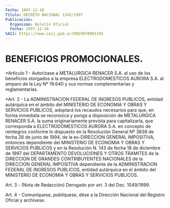 ```yaml
---
Fecha: 1997-12-10
Título: DECRETO NACIONAL 1345/1997
Publicación:
  Organismo: Boletín Oficial
  Fecha: 1997-12-16
SAIJ: https://www.saij.gob.ar/DN19970001345
---
```

# BENEFICIOS PROMOCIONALES.

<a id="1"></a>
*Artículo 1 - Autorízase a METALURGICA RENACER S.A. al uso de los beneficios otorgados a la empresa ELECTRODOMESTICOS AURORA S.A. al amparo de la Ley Nº 19.640 y sus normas complementarias y reglamentarias.

<a id="2"></a>
*Art. 2 - La ADMINISTRACION FEDERAL DE INGRESOS PUBLICOS, entidad autárquica en el ámbito del MINISTERIO DE ECONOMIA Y OBRAS Y SERVICIOS PUBLICOS, adoptará los recaudos necesarios para que, en forma inmediata se reconozca y ponga a disposición de METALURGICA RENACER S.A. la suma originariamente prevista para capitalizarla, que corresponda a ELECTRODOMESTICOS AURORA S.A. en concepto de reintegros conforme lo dispuesto en la Resolución General Nº 3838 de fecha 28 de junio de 1994, de la ex-DIRECCION GENERAL IMPOSITIVA, entonces dependiente del MINISTERIO DE ECONOMIA Y OBRAS Y SERVICIOS PUBLICOS y en la Resolución N. 143 de fecha 18 de diciembre de 1997 del DEPARTAMENTO DEVOLUCIONES Y OTROS TRAMITES de la DIRECCION DE GRANDES CONTRIBUYENTES NACIONALES de la DIRECCION GENERAL IMPOSITIVA dependiente de la ADMINISTRACION FEDERAL DE INGRESOS PUBLICOS, entidad autárquica en el ámbito del MINISTERIO DE ECONOMIA Y OBRAS Y SERVICIOS PUBLICOS.

<a id="3"></a>
Art. 3 - (Nota de Redacción) Derogado por art. 3 del Dec. 1049/1999.

<a id="4"></a>
Art. 4 - Comuníquese, publíquese, dése a la Dirección Nacional del Registro Oficial y archívese.